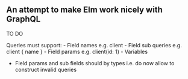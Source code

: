 ## An attempt to make Elm work nicely with GraphQL

TO DO

Queries must support:
	- Field names e.g. client
	- Field sub queries e.g. client { name }
	- Field params e.g. client(id: 1)
	- Variables

- Field params and sub fields should by types i.e. do now allow to construct invalid queries